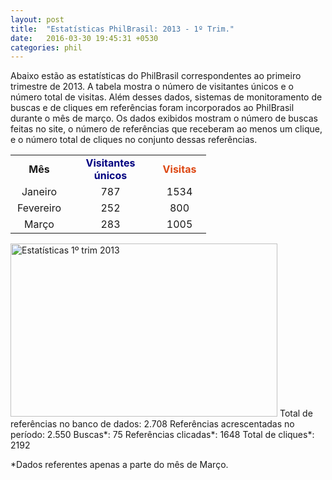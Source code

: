 ```yaml
---
layout: post
title:  "Estatísticas PhilBrasil: 2013 - 1º Trim."
date:   2016-03-30 19:45:31 +0530
categories: phil
---
```

Abaixo estão as estatísticas do PhilBrasil correspondentes ao primeiro trimestre de 2013. A tabela mostra o número de visitantes únicos e o número total de visitas. Além desses dados, sistemas de monitoramento de buscas e de cliques em referências foram incorporados ao PhilBrasil durante o mês de março. Os dados exibidos mostram o número de buscas feitas no site, o número de referências que receberam ao menos um clique, e o número total de cliques no conjunto dessas referências.
<table border="0" cellspacing="0"><colgroup width="92"></colgroup> <colgroup width="136"></colgroup> <colgroup width="85"></colgroup>
<tbody>
<tr>
<td align="CENTER" height="16"><strong>Mês</strong></td>
<td align="CENTER"><strong><span style="color: #000080;">Visitantes únicos</span></strong></td>
<td align="CENTER"><strong><span style="color: #dd4814;">Visitas</span></strong></td>
</tr>
<tr>
<td align="CENTER" height="16">Janeiro</td>
<td align="CENTER">787</td>
<td align="CENTER">1534</td>
</tr>
<tr>
<td align="CENTER" height="16">Fevereiro</td>
<td align="CENTER">252</td>
<td align="CENTER">800</td>
</tr>
<tr>
<td align="CENTER" height="16">Março</td>
<td align="CENTER">283</td>
<td align="CENTER">1005</td>
</tr>
</tbody>
</table>
<a href="http://philbrasil.com.br/wp-content/uploads/2013/04/2013-1trim.jpg"><img class="size-full wp-image-334 alignnone" title="2013-1trim" src="http://philbrasil.com.br/wp-content/uploads/2013/04/2013-1trim.jpg" alt="Estatísticas 1º trim 2013" width="427" height="277" /></a>
Total de referências no banco de dados: 2.708
Referências acrescentadas no período: 2.550
Buscas*: 75
Referências clicadas*: 1648
Total de cliques*: 2192

*Dados referentes apenas a parte do mês de Março.
